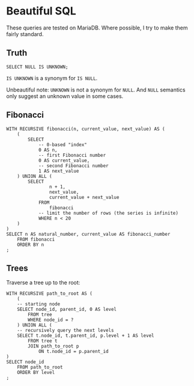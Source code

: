 # Beautiful SQL

These queries are tested on MariaDB. Where possible, I try to make them fairly standard.


## Truth

```
SELECT NULL IS UNKNOWN;
```

`IS UNKNOWN` is a synonym for `IS NULL`.

Unbeautiful note: `UNKNOWN` is not a synonym for `NULL`. And `NULL` semantics only suggest an unknown value
in some cases.


## Fibonacci

```
WITH RECURSIVE fibonacci(n, current_value, next_value) AS (
    (
        SELECT
            -- 0-based "index"
            0 AS n,
            -- first Fibonacci number
            0 AS current_value,
            -- second Fibonacci number
            1 AS next_value
    ) UNION ALL (
        SELECT 
                n + 1, 
                next_value, 
                current_value + next_value
            FROM 
                fibonacci
            -- limit the number of rows (the series is infinite)
            WHERE n < 20
    )
)
SELECT n AS natural_number, current_value AS fibonacci_number
    FROM fibonacci
    ORDER BY n
;
```


## Trees

Traverse a tree up to the root:

```
WITH RECURSIVE path_to_root AS (
    (
    -- starting node
    SELECT node_id, parent_id, 0 AS level
        FROM tree
        WHERE node_id = ?
    ) UNION ALL (
    -- recursively query the next levels
    SELECT t.node_id, t.parent_id, p.level + 1 AS level
        FROM tree t
        JOIN path_to_root p
            ON t.node_id = p.parent_id
)
SELECT node_id 
    FROM path_to_root
    ORDER BY level
;
```

